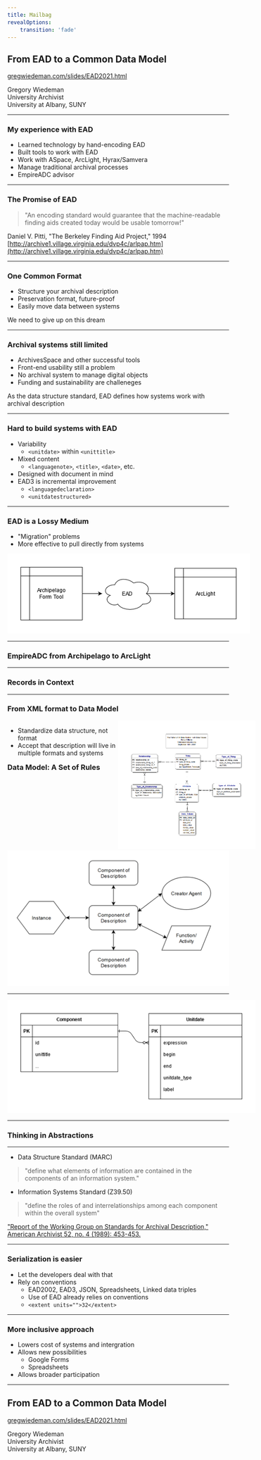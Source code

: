 ```yaml
---
title: Mailbag
revealOptions:
    transition: 'fade'
---
```

<style>
.fLeft {float: left; max-width: 50%;}
.fRight {float: right; max-width: 50%;}
#smallLink {font-size: 18px;}
.whitebg {background-color: #fff; padding: 30px !important;}
.reveal section img {border: none;}
.reveal h1,
.reveal h2,
.reveal h3,
.reveal h4,
.reveal h5,
.reveal h6 {
	font-family: "Montserrat", Roboto , sans-serif;
	text-transform: initial;
	font-weight: bold;
}
.wrap{
position:relative;
  height:30vh;
  border-left:15px solid #000;
  padding:5vh 20px;
}
.arrow {
  position:absolute;
  left:-43px;
  width: 70px;
  bottom: -20px;
}
.up{top:-20px;}
.slide-background-content{background-size:contain!important;}
</style>

## From EAD to a Common Data Model

[gregwiedeman.com/slides/EAD2021.html](https://gregwiedeman.com/slides/EAD2021.html)

Gregory Wiedeman<br/>
University Archivist<br/>
University at Albany, SUNY

---

### My experience with EAD

* Learned technology by hand-encoding EAD
* Built tools to work with EAD
* Work with ASpace, ArcLight, Hyrax/Samvera
* Manage traditional archival processes
* EmpireADC advisor

---

### The Promise of EAD

> "An encoding standard would guarantee that the machine-readable finding aids created today would be usable tomorrow!"

Daniel V. Pitti, "The Berkeley Finding Aid Project," 1994 [http://archive1.village.virginia.edu/dvp4c/arlpap.htm](http://archive1.village.virginia.edu/dvp4c/arlpap.htm)

---

### One Common Format

* Structure your archival description
* Preservation format, future-proof
* Easily move data between systems

We need to give up on this dream <!-- .element: class="fragment" data-fragment-index="1" -->

---

### Archival systems still limited

* ArchivesSpace and other successful tools
* Front-end usability still a problem
* No archival system to manage digital objects
* Funding and sustainability are challeneges

As the data structure standard, EAD defines how systems work with archival description <!-- .element: class="fragment" data-fragment-index="1" -->

---

### Hard to build systems with EAD

* Variability
	* `<unitdate>` within `<unittitle>`
* Mixed content
	* `<languagenote>`, `<title>`, `<date>`, etc.
* Designed with document in mind
* EAD3 is incremental improvement
	* `<languagedeclaration>`
	* `<unitdatestructured>`

---

### EAD is a Lossy Medium

* "Migration" problems
* More effective to pull directly from systems

<img class="whitebg" src="img/ead2021-lossyMedium.png" />

---

### EmpireADC from Archipelago to ArcLight



---

### Records in Context


---

### From XML format to Data Model

<div class="fLeft">
	<ul>
		<li>Standardize data structure, not format</li>
		<li>Accept that description will live in multiple formats and systems</li>
	</ul>
</div>
<div class="fRight">
	<img class="whitebg" src="img/dataModel.gif" />
</div>

---

### Data Model: A Set of Rules

<img src="img/exampleDataModel.png" />

---

<img class="whitebg" src="img/ead2021-dateModel.png" />

---

### Thinking in Abstractions



---

* Data Structure Standard (MARC)
> "define what elements of information are contained in the components of an information system."

* Information Systems Standard (Z39.50)
> "define the roles of and interrelationships among each component  within  the  overall  system"

["Report of the Working Group on Standards for Archival Description," American Archivist 52, no. 4 (1989): 453-453.](https://doi.org/10.17723/aarc.52.4.qn5515l3671v1517)

---

### Serialization is easier

* Let the developers deal with that
* Rely on conventions
	* EAD2002, EAD3, JSON, Spreadsheets, Linked data triples
	* Use of EAD already relies on conventions
	* `<extent units="">32</extent>`

---

### More inclusive approach

* Lowers cost of systems and intergration
* Allows new possibilities
	* Google Forms
	* Spreadsheets
* Allows broader participation

---

## From EAD to a Common Data Model

[gregwiedeman.com/slides/EAD2021.html](https://gregwiedeman.com/slides/EAD2021.html)

Gregory Wiedeman<br/>
University Archivist<br/>
University at Albany, SUNY